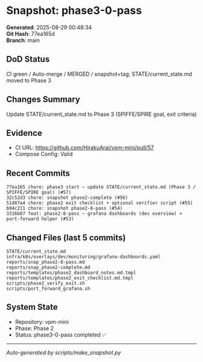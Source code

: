 # Snapshot: phase3-0-pass

**Generated**: 2025-08-29 00:48:34  
**Git Hash**: 77ea165d  
**Branch**: main  

## DoD Status
CI green / Auto-merge / MERGED / snapshot+tag; STATE/current_state.md moved to Phase 3

## Changes Summary
Update STATE/current_state.md to Phase 3 (SPIFFE/SPIRE goal, exit criteria)

## Evidence
- CI URL: https://github.com/HirakuArai/vpm-mini/pull/57
- Compose Config: Valid

## Recent Commits
```
77ea165 chore: phase3 start — update STATE/current_state.md (Phase 3 / SPIFFE/SPIRE goal) (#57)
32c52d3 chore: snapshot phase2-complete (#56)
51d87a4 chore: phase2 exit checklist + optional verifier script (#55)
b04c211 chore: snapshot phase2-8-pass (#54)
3316b87 feat: phase2-8-pass – grafana dashboards (dev overview) + port-forward helper (#53)
```

## Changed Files (last 5 commits)
```
STATE/current_state.md
infra/k8s/overlays/dev/monitoring/grafana-dashboards.yaml
reports/snap_phase2-8-pass.md
reports/snap_phase2-complete.md
reports/templates/phase2_dashboard_notes.md.tmpl
reports/templates/phase2_exit_checklist.md.tmpl
scripts/phase2_verify_exit.sh
scripts/port_forward_grafana.sh
```

## System State
- Repository: vpm-mini
- Phase: Phase 2
- Status: phase3-0-pass completed ✅

---
*Auto-generated by scripts/make_snapshot.py*
